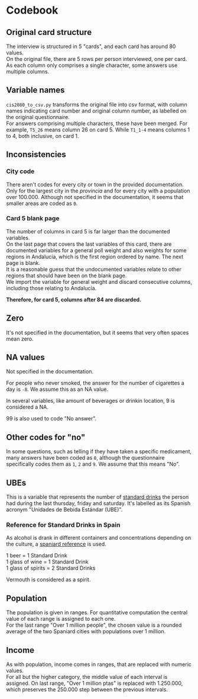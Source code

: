 # Codebook
## Original card structure
The interview is structured in 5 "cards", and each card has around 80 values.  
On the original file, there are 5 rows per person interviewed, one per card.  
As each column only comprises a single character, some answers use multiple columns.

## Variable names
`cis2080_to_csv.py` transforms the original file into csv format, with column names
indicating card number and original column number, as labelled on the original questionnaire.  
For answers comprising multiple characters, these have been merged. For example, `T5_26` means
column 26 on card 5. While `T1_1-4` means columns 1 to 4, both inclusive, on card 1.

## Inconsistencies
### City code
There aren't codes for every city or town in the provided documentation. Only for the largest
city in the _provincia_ and for every city with a population over 100.000. Although not specified
in the documentation, it seems that smaller areas are coded as `0`.

### Card 5 blank page
The number of columns in card 5 is far larger than the documented variables.  
On the last page that covers the last variables of this card, there are documented variables
for a general poll weight and also weights for some regions in Andalucía, which is the first region ordered by name. The next page is blank.  
It is a reasonable guess that the undocumented variables relate to other regions that should have been on the blank page.  
We import the variable for general weight and discard consecutive columns, including those relating to Andalucía.

**Therefore, for card 5, columns after 84 are discarded.**


## Zero
It's not specified in the documentation, but it seems that very often spaces
mean zero.

## NA values
Not specified in the documentation.

For people who never smoked, the answer for the number of cigarettes a day is `-8`.
We assume this as an NA value.

In several variables, like amount of beverages or drinkin location, 9 is considered a NA.

99 is also used to code "No answer".

## Other codes for "no"
In some questions, such as telling if they have taken a specific medicament, many answers have been
coded as `0`, although the questionnaire specifically codes them as `1`, `2` and `9`. We assume
that this means "No".


## UBEs
This is a variable that represents the number of [standard drinks](https://www.niaaa.nih.gov/alcohols-effects-health/overview-alcohol-consumption/what-standard-drink) the person had during the last thursday, friday and saturday. It's labelled as its Spanish acronym "Unidades de Bebida Estándar (UBE)".

### Reference for Standard Drinks in Spain
As alcohol is drank in different containers and concentrations depending on the culture, a [spaniard reference](https://doi.org/10.20882/adicciones.621) is used.

1 beer = 1 Standard Drink  
1 glass of wine = 1 Standard Drink  
1 glass of spirits = 2 Standard Drinks

Vermouth is considered as a spirit.

## Population
The population is given in ranges. For quantitative computation the central value of each range is assigned to each one.  
For the last range "Over 1 million people", the chosen value is a rounded average of the two Spaniard cities with populations over 1 million.

## Income
As with population, income comes in ranges, that are replaced with numeric values.  
For all but the higher category, the middle value of each interval is assigned.
On last range, "Over 1 million ptas" is replaced with 1.250.000, which preserves the 250.000 step between the previous intervals.

